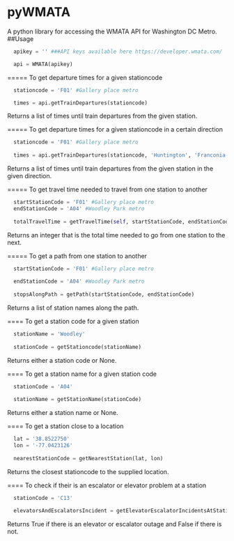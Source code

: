 # pyWMATA
A python library for accessing the WMATA API for Washington DC Metro. 
##Usage
```python
  apikey = '' ###API keys available here https://developer.wmata.com/

  api = WMATA(apikey)
```

=====
To get departure times for a given stationcode
```python
  stationcode = 'F01' #Gallery place metro

  times = api.getTrainDepartures(stationcode)
```
Returns a list of times until train departures from the given station.

=====
To get departure times for a given stationcode in a certain direction
```python
  stationcode = 'F01' #Gallery place metro
  
  times = api.getTrainDepartures(stationcode, 'Huntington', 'Franconia-Springfield')
  ```
Returns a list of times until train departures from the given station in the given direction.

=====
To get travel time needed to travel from one station to another
```python
  startStationCode = 'F01' #Gallery place metro
  endStationCode = 'A04' #Woodley Park metro
  
  totalTravelTime = getTravelTime(self, startStationCode, endStationCode)
```
Returns an integer that is the total time needed to go from one station to the next.

=====
To get a path from one station to another 
```python
  startStationCode = 'F01' #Gallery place metro
  
  endStationCode = 'A04' #Woodley Park metro
  
  stopsAlongPath = getPath(startStationCode, endStationCode)
````
Returns a list of station names along the path.

====
To get a station code for a given station
```python
  stationName = 'Woodley'
  
  stationCode = getStationcode(stationName)
````
Returns either a station code or None.

====
To get a station name for a given station code
```python
  stationCode = 'A04'
  
  stationName = getStationName(stationCode)
```
Returns either a station name or None. 

====
To get a station close to a location
```python
  lat = '38.8522750'
  lon = '-77.0423126'
  
  nearestStationCode = getNearestStation(lat, lon)
```
Returns the closest stationcode to the supplied location.

====
To check if their is an escalator or elevator problem at a station
```python
  stationCode = 'C13'
  
  elevatorsAndEscalatorsIncident = getElevatorEscalatorIncidentsAtStation(stationCode)
```
Returns True if there is an elevator or escalator outage and False if there is not.

